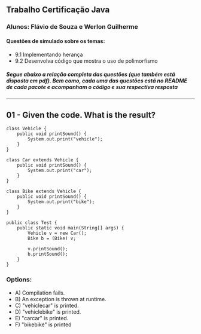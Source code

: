 ## Trabalho Certificação Java

### Alunos: Flávio de Souza e Werlon Guilherme ###

#### Questões de simulado sobre os temas: ####

* 9.1 Implementando herança 
* 9.2 Desenvolva código que mostra o uso de polimorfismo


##### Segue abaixo a relação completa das questões (que também está disposta em pdf). Bem como, cada uma das questões está no README de cada pacote e acompanham o código e sua respectiva resposta #####

---

## 01 - Given the code. What is the result? ##

```
class Vehicle {
    public void printSound() {
        System.out.print("vehicle");
    }
}

class Car extends Vehicle {
    public void printSound() {
        System.out.print("car");
    }
}

class Bike extends Vehicle {
    public void printSound() {
        System.out.print("bike");
    }
}

public class Test {
    public static void main(String[] args) {
        Vehicle v = new Car();
        Bike b = (Bike) v;
        
        v.printSound();
        b.printSound();
    }   
}

```
 ### Options: ###
 * A) Compilation fails.
 * B) An exception is thrown at runtime.
 * C) "vehiclecar" is printed.
 * D) "vehiclebike" is printed.
 * E) "carcar" is printed.
 * F) "bikebike" is printed